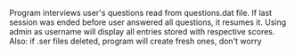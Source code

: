 Program interviews user's questions read from questions.dat file. If last session was ended before user answered all questions, it resumes it. Using admin as username will display all entries stored with respective scores.
Also: if .ser files deleted, program will create fresh ones, don't worry
